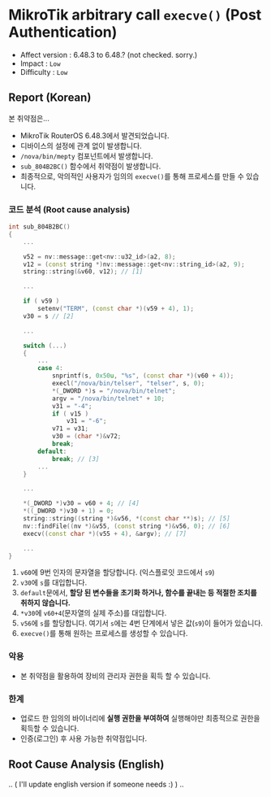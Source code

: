 # MikroTik arbitrary call `execve()` (Post Authentication)
- Affect version : 6.48.3 to 6.48.? (not checked. sorry.)
- Impact : `Low`
- Difficulty : `Low`

## Report (Korean)

본 취약점은...
- MikroTik RouterOS 6.48.3에서 발견되었습니다.
- 디바이스의 설정에 관계 없이 발생합니다.
- `/nova/bin/mepty` 컴포넌트에서 발생합니다.
- `sub_804B2BC()` 함수에서 취약점이 발생합니다.
- 최종적으로, 악의적인 사용자가 임의의 `execve()`를 통해 프로세스를 만들 수 있습니다.

### 코드 분석 (Root cause analysis)
```c++
int sub_804B2BC()
{
    ...

    v52 = nv::message::get<nv::u32_id>(a2, 8);
    v12 = (const string *)nv::message::get<nv::string_id>(a2, 9);
    string::string(&v60, v12); // [1]

    ...

    if ( v59 )
        setenv("TERM", (const char *)(v59 + 4), 1);
    v30 = s // [2]

    ...

    switch (...)
    {
        ...
        case 4:
            snprintf(s, 0x50u, "%s", (const char *)(v60 + 4));
            execl("/nova/bin/telser", "telser", s, 0);
            *(_DWORD *)s = "/nova/bin/telnet";
            argv = "/nova/bin/telnet" + 10;
            v31 = "-4";
            if ( v15 )
                v31 = "-6";
            v71 = v31;
            v30 = (char *)&v72;
            break;
        default:
            break; // [3]
        ...
    }

    ...

    *(_DWORD *)v30 = v60 + 4; // [4]
    *((_DWORD *)v30 + 1) = 0;
    string::string((string *)&v56, *(const char **)s); // [5]
    nv::findFile((nv *)&v55, (const string *)&v56, 0); // [6]
    execv((const char *)(v55 + 4), &argv); // [7]

    ...
}
```
1. `v60`에 9번 인자의 문자열을 할당합니다. (익스플로잇 코드에서 `s9`)
2. `v30`에 `s`를 대입합니다.
3. `default`문에서, **할당 된 변수들을 초기화 하거나, 함수를 끝내는 등 적절한 조치를 취하지 않습니다.**
4. `*v30`에 `v60+4`(문자열의 실제 주소)를 대입합니다.
5. `v56`에 `s`를 할당합니다. 여기서 `s`에는 4번 단계에서 넣은 값(`s9`)이 들어가 있습니다.
6. `execve()`를 통해 원하는 프로세스를 생성할 수 있습니다.

### 악용
- 본 취약점을 활용하여 장비의 관리자 권한을 획득 할 수 있습니다.

### 한계
- 업로드 한 임의의 바이너리에 **실행 권한을 부여하여** 실행해야만 최종적으로 권한을 획득할 수 있습니다.
- 인증(로그인) 후 사용 가능한 취약점입니다.

## Root Cause Analysis (English)
.. ( I'll update english version if someone needs :) ) ..
